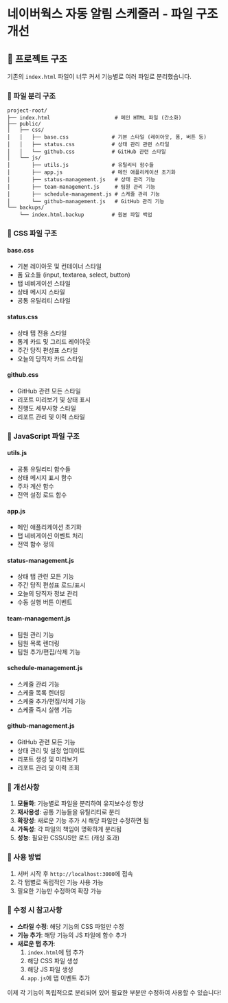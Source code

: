 # 네이버웍스 자동 알림 스케줄러 - 파일 구조 개선

## 📁 프로젝트 구조

기존의 `index.html` 파일이 너무 커서 기능별로 여러 파일로 분리했습니다.

### 🔧 파일 분리 구조

```
project-root/
├── index.html                     # 메인 HTML 파일 (간소화)
├── public/
│   ├── css/
│   │   ├── base.css              # 기본 스타일 (레이아웃, 폼, 버튼 등)
│   │   ├── status.css            # 상태 관리 관련 스타일
│   │   └── github.css            # GitHub 관련 스타일
│   └── js/
│       ├── utils.js              # 유틸리티 함수들
│       ├── app.js                # 메인 애플리케이션 초기화
│       ├── status-management.js   # 상태 관리 기능
│       ├── team-management.js     # 팀원 관리 기능
│       ├── schedule-management.js # 스케줄 관리 기능
│       └── github-management.js   # GitHub 관리 기능
└── backups/
    └── index.html.backup         # 원본 파일 백업
```

### 🎨 CSS 파일 구조

#### base.css
- 기본 레이아웃 및 컨테이너 스타일
- 폼 요소들 (input, textarea, select, button)
- 탭 네비게이션 스타일
- 상태 메시지 스타일
- 공통 유틸리티 스타일

#### status.css
- 상태 탭 전용 스타일
- 통계 카드 및 그리드 레이아웃
- 주간 당직 편성표 스타일
- 오늘의 당직자 카드 스타일

#### github.css
- GitHub 관련 모든 스타일
- 리포트 미리보기 및 상태 표시
- 진행도 세부사항 스타일
- 리포트 관리 및 이력 스타일

### 🔧 JavaScript 파일 구조

#### utils.js
- 공통 유틸리티 함수들
- 상태 메시지 표시 함수
- 주차 계산 함수
- 전역 설정 로드 함수

#### app.js
- 메인 애플리케이션 초기화
- 탭 네비게이션 이벤트 처리
- 전역 함수 정의

#### status-management.js
- 상태 탭 관련 모든 기능
- 주간 당직 편성표 로드/표시
- 오늘의 당직자 정보 관리
- 수동 실행 버튼 이벤트

#### team-management.js
- 팀원 관리 기능
- 팀원 목록 렌더링
- 팀원 추가/편집/삭제 기능

#### schedule-management.js
- 스케줄 관리 기능
- 스케줄 목록 렌더링
- 스케줄 추가/편집/삭제 기능
- 스케줄 즉시 실행 기능

#### github-management.js
- GitHub 관련 모든 기능
- 상태 관리 및 설정 업데이트
- 리포트 생성 및 미리보기
- 리포트 관리 및 이력 조회

### 🔄 개선사항

1. **모듈화**: 기능별로 파일을 분리하여 유지보수성 향상
2. **재사용성**: 공통 기능들을 유틸리티로 분리
3. **확장성**: 새로운 기능 추가 시 해당 파일만 수정하면 됨
4. **가독성**: 각 파일의 책임이 명확하게 분리됨
5. **성능**: 필요한 CSS/JS만 로드 (캐싱 효과)

### 🚀 사용 방법

1. 서버 시작 후 `http://localhost:3000`에 접속
2. 각 탭별로 독립적인 기능 사용 가능
3. 필요한 기능만 수정하여 확장 가능

### 🔧 수정 시 참고사항

- **스타일 수정**: 해당 기능의 CSS 파일만 수정
- **기능 추가**: 해당 기능의 JS 파일에 함수 추가
- **새로운 탭 추가**: 
  1. `index.html`에 탭 추가
  2. 해당 CSS 파일 생성
  3. 해당 JS 파일 생성
  4. `app.js`에 탭 이벤트 추가

이제 각 기능이 독립적으로 분리되어 있어 필요한 부분만 수정하여 사용할 수 있습니다!

